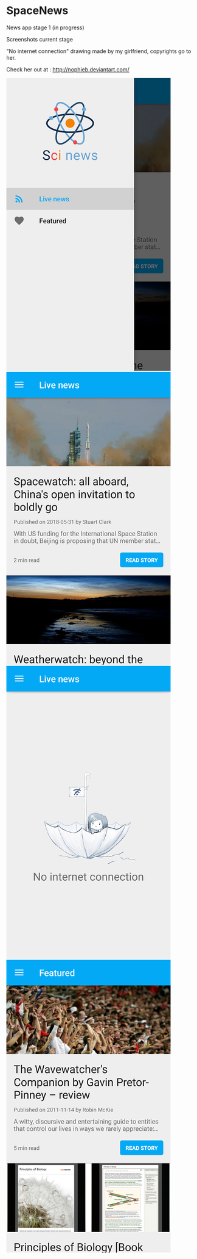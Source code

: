 # SpaceNews
News app stage 1 (in progress)

Screenshots current stage 

"No internet connection" drawing made by my girlfriend, copyrights go to her.

Check her out at : http://nophieb.deviantart.com/

![Alt text](Screenshots/Screenshot_2018-06-04-00-42-17.png?raw=true "Optional Title") ![Alt text](Screenshots/Screenshot_2018-06-03-17-20-09.png?raw=true "Optional Title")
![Alt text](Screenshots/Screenshot_2018-06-03-21-34-51.png?raw=true "Optional Title") ![Alt text](Screenshots/Screenshot_2018-06-03-21-37-01.png?raw=true "Optional Title")
